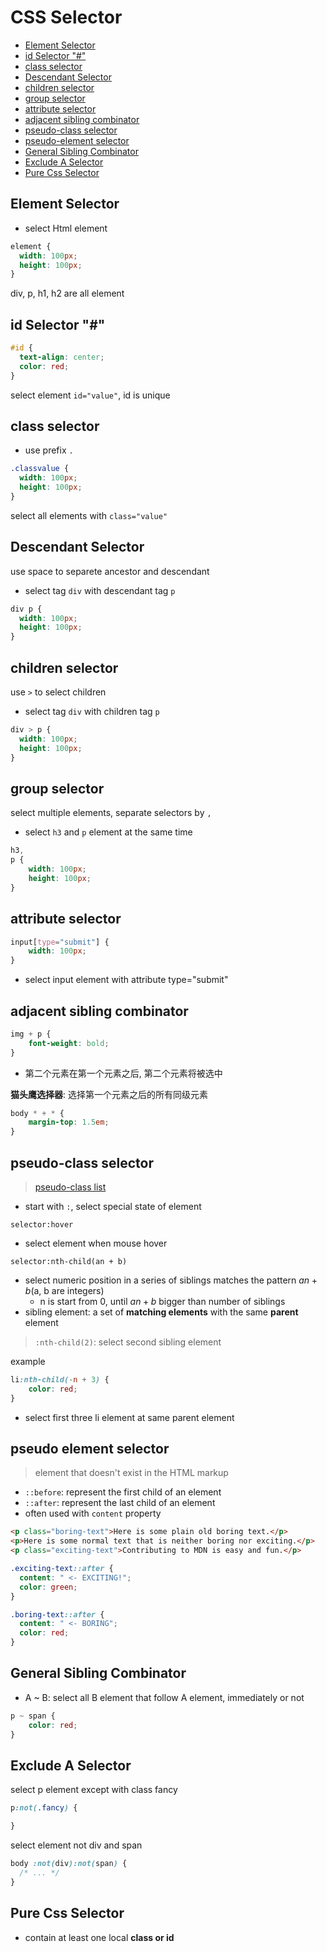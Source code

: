 # CSS Selector

* [Element Selector](#element-selector)
* [id Selector "#"](#id-selector-)
* [class selector](#class-selector)
* [Descendant Selector](#descendant-selector)
* [children selector](#children-selector)
* [group selector](#group-selector)
* [attribute selector](#attribute-selector)
* [adjacent sibling combinator](#adjacent-sibling-combinator)
* [pseudo-class selector](#pseudo-class-selector)
* [pseudo-element selector](#pseudo-element-selector)
* [General Sibling Combinator](#general-sibling-combinator)
* [Exclude A Selector](#exclude-a-selector)
* [Pure Css Selector](#pure-css-selector)


## Element Selector

- select Html element

```css
element {
  width: 100px;
  height: 100px;
}
```

div, p, h1, h2 are all element

## id Selector "\#"

```css
#id {
  text-align: center;
  color: red;
}
```

select element `id="value"`, id is unique

## class selector

- use prefix `.`

```css
.classvalue {
  width: 100px;
  height: 100px;
}
```

select all elements with `class="value"`

## Descendant Selector

use space to separete ancestor and descendant

- select tag `div` with descendant tag `p`

```css
div p {
  width: 100px;
  height: 100px;
}
```


## children selector

use `>` to select children

- select tag `div` with children tag `p`

```css
div > p {
  width: 100px;
  height: 100px;
}
```


## group selector

select multiple elements, separate selectors by `,`

- select `h3` and `p` element at the same time

```css
h3,
p {
    width: 100px;
    height: 100px;
}
```


## attribute selector

```css
input[type="submit"] {
    width: 100px;
}
```

- select input element with attribute type="submit"

## adjacent sibling combinator

```css
img + p {
    font-weight: bold;
}
```

-   第二个元素在第一个元素之后, 第二个元素将被选中

**猫头鹰选择器**: 选择第一个元素之后的所有同级元素

```css
body * + * {
    margin-top: 1.5em;
}
```

## pseudo-class selector

> [pseudo-class list](css-pesudo-class.md)

- start with `:`, select special state of element

`selector:hover`

- select element when mouse hover

`selector:nth-child(an + b)`

- select numeric position in a series of siblings matches the pattern $an + b$(a, b are integers)
  - n is start from 0, until $an + b$ bigger than number of siblings
- sibling element: a set of **matching elements** with the same **parent** element

> `:nth-child(2)`: select second sibling element

example

```css
li:nth-child(-n + 3) {
    color: red;
}
```

- select first three li element at same parent element

## pseudo element selector

> element that doesn't exist in the HTML markup

- `::before`: represent the first child of an element
- `::after`: represent the last child of an element
- often used with `content` property

```html
<p class="boring-text">Here is some plain old boring text.</p>
<p>Here is some normal text that is neither boring nor exciting.</p>
<p class="exciting-text">Contributing to MDN is easy and fun.</p>
```


```css
.exciting-text::after {
  content: " <- EXCITING!";
  color: green;
}

.boring-text::after {
  content: " <- BORING";
  color: red;
}
```

## General Sibling Combinator

- A ~ B: select all B element that follow A element, immediately or not

```css
p ~ span {
    color: red;
}
```

## Exclude A Selector

select p element except with class fancy

```css
p:not(.fancy) {

}
```

select element not div and span

```css
body :not(div):not(span) {
  /* ... */
}
```

## Pure Css Selector

- contain at least one local **class or id**
